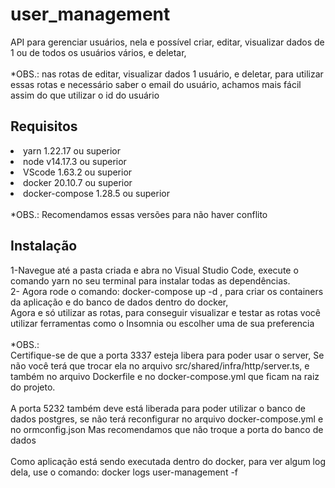 # user_management
API para gerenciar usuários, nela e possível criar, editar, visualizar dados de 1 ou de todos os usuários vários, e deletar,
<br><br>
*OBS.:
nas rotas de editar, visualizar dados 1 usuário, e deletar, para utilizar essas rotas 
e necessário saber o email do usuário, achamos mais fácil assim do que utilizar o id
do usuário

## Requisitos
<li>yarn 1.22.17 ou superior</li>
<li>node v14.17.3 ou superior</li>
<li>VScode 1.63.2 ou superior</li>
<li>docker 20.10.7 ou superior</li>
<li>docker-compose 1.28.5 ou superior</li>
<br>
*OBS.: Recomendamos essas versões para não haver conflito

## Instalação

1-Navegue até a pasta criada e abra no Visual Studio Code, execute o comando yarn no seu terminal 
para instalar todas as dependências.
<br>
2- Agora rode o comando: docker-compose up -d , para criar os containers da aplicação e do banco de dados
dentro do docker, 
<br>
Agora e só utilizar as rotas, para conseguir visualizar e testar as rotas você utilizar ferramentas como o Insomnia ou escolher uma de sua preferencia
<br><br>
*OBS.: <br>
Certifique-se de que a porta 3337 esteja libera para poder usar o server,
Se não você terá que trocar ela no arquivo src/shared/infra/http/server.ts,
e também no arquivo Dockerfile e no docker-compose.yml que ficam na raiz do projeto.
<br><br>
A porta 5232 também deve está liberada para poder utilizar o banco de dados postgres,
se não terá reconfigurar no arquivo docker-compose.yml e no ormconfig.json
Mas recomendamos que não troque a porta do banco de dados
<br><br>
Como aplicação está sendo executada dentro do docker, para ver algum log dela,
use o comando: docker logs user-management -f
